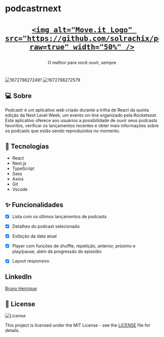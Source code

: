 # podcastrnext

<h1 align="center">
  <a href="https://github.com/solrachix/podcastr"> 
  
    <img alt="Move.it Logo" src="https://github.com/solrachix/podcastr/blob/master/public/icons/logo.svg?raw=true" width="50%" />
  </a>
</h1>

<p align="center">O melhor para você ouvir, sempre</p>



<h1 align="center">
  
</h1>

<p align="center">


![1672798272491](https://user-images.githubusercontent.com/50328718/218335924-64d2b2ec-6f52-433a-9f32-f1cec737b94a.jpg)
![1672798272579](https://user-images.githubusercontent.com/50328718/218335925-3dc65df3-2eed-4b44-9599-d5943e5d57e5.jpg)


  
  </a>
  

</p>



## 💻 Sobre
 Podcastr é um aplicativo web criado durante a trilha de React da quinta edição da Next Level Week, um evento on-line organizado pela Rocketseat. Este aplicativo oferece aos usuários a possibilidade de ouvir seus podcasts favoritos, verificar os lançamentos recentes e obter mais informações sobre os podcasts que estão sendo reproduzidos no momento. 

## 🚀 Tecnologias

- React
- Next.js
- TypeScript
- Sass
- Axios
- Git
- Vscode

## ✨ Funcionalidades

- [x]  Lista com os últimos lançamentos de podcasts
- [x]  Detalhes do podcast selecionado
- [x]  Exibição da data atual
- [x]  Player com funções de shuffle, repetição, anterior, próximo e play/pause, além da progressão do episódio
- [x]  Layout responsivo


## LinkedIn
<p> <a href="https://www.linkedin.com/in/bruno-henrique-29a063208/">Bruno Henrique</a></p>


## 📝 License

<img alt="License" src="https://img.shields.io/badge/license-MIT-%2304D361?color=rgb(89,101,224)">

This project is licensed under the MIT License - see the [LICENSE](LICENSE) file for details.


